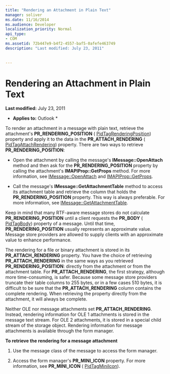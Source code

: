 ```yaml
---
title: "Rendering an Attachment in Plain Text"
manager: soliver
ms.date: 11/16/2014
ms.audience: Developer
localization_priority: Normal
api_type:
- COM
ms.assetid: 72b447e9-b4f2-4557-baf5-0afefe463749
description: "Last modified: July 23, 2011"
 
 
---
```


# Rendering an Attachment in Plain Text

 **Last modified:** July 23, 2011 
  
 * **Applies to:** Outlook * 
  
To render an attachment in a message with plain text, retrieve the attachment's **PR_RENDERING_POSITION** ( [PidTagRenderingPosition](pidtagrenderingposition-canonical-property.md)) property and apply it to the data in the **PR_ATTACH_RENDERING** ( [PidTagAttachRendering](pidtagattachrendering-canonical-property.md)) property. There are two ways to retrieve **PR_RENDERING_POSITION**:
  
- Open the attachment by calling the message's **IMessage::OpenAttach** method and then ask for the **PR_RENDERING_POSITION** property by calling the attachment's **IMAPIProp::GetProps** method. For more information, see [IMessage::OpenAttach](imessage-openattach.md) and [IMAPIProp::GetProps](imapiprop-getprops.md).
    
- Call the message's **IMessage::GetAttachmentTable** method to access its attachment table and retrieve the column that holds the **PR_RENDERING_POSITION** property. This way is always preferable. For more information, see [IMessage::GetAttachmentTable](imessage-getattachmenttable.md).
    
Keep in mind that many RTF-aware message stores do not calculate **PR_RENDERING_POSITION** until a client requests the **PR_BODY** ( [PidTagBody](pidtagbody-canonical-property.md)) property of a message. Until that time, **PR_RENDERING_POSITION** usually represents an approximate value. Message store providers are allowed to supply clients with an approximate value to enhance performance. 
  
The rendering for a file or binary attachment is stored in its **PR_ATTACH_RENDERING** property. You have the choice of retrieving **PR_ATTACH_RENDERING** in the same ways as you retrieved **PR_RENDERING_POSITION**: directly from the attachment or from the attachment table. For **PR_ATTACH_RENDERING**, the first strategy, although more time-consuming, is safer. Because some message store providers truncate their table columns to 255 bytes, or in a few cases 510 bytes, it is difficult to be sure that the **PR_ATTACH_RENDERING** column contains the complete rendering. When retrieving the property directly from the attachment, it will always be complete. 
  
Neither OLE nor message attachments set **PR_ATTACH_RENDERING**. Instead, rendering information for OLE 1 attachments is stored in the message text stream. For OLE 2 attachments, it is stored in a special child stream of the storage object. Rendering information for message attachments is available through the form manager. 
  
 **To retrieve the rendering for a message attachment**
  
1. Use the message class of the message to access the form manager.
    
2. Access the form manager's **PR_MINI_ICON** property. For more information, see **PR_MINI_ICON** ( [PidTagMiniIcon](pidtagminiicon-canonical-property.md)).
    

